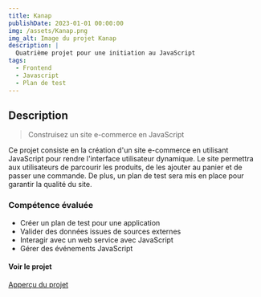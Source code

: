 ```yaml
---
title: Kanap
publishDate: 2023-01-01 00:00:00
img: /assets/Kanap.png
img_alt: Image du projet Kanap
description: |
  Quatrième projet pour une initiation au JavaScript
tags:
  - Frontend
  - Javascript
  - Plan de test
---
```


## Description

> Construisez un site e-commerce en JavaScript

<p>Ce projet consiste en la création d'un site e-commerce en utilisant JavaScript pour rendre l'interface utilisateur dynamique. Le site permettra aux utilisateurs de parcourir les produits, de les ajouter au panier et de passer une commande. De plus, un plan de test sera mis en place pour garantir la qualité du site.</p>

### Compétence évaluée

- Créer un plan de test pour une application
- Valider des données issues de sources externes
- Interagir avec un web service avec JavaScript
- Gérer des événements JavaScript

#### Voir le projet

<a href="https://remybreton.github.io/Kanap/front/html/">Apperçu du projet</a>
